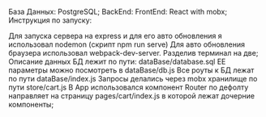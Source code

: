 
База Данных: PostgreSQL;
BackEnd:
FrontEnd: React with mobx;
Инструкция по запуску:

Для запуска сервера на express и для его авто обновления я использовал nodemon (скрипт npm run serve)
Для авто обновления браузера использовал webpack-dev-server.
Разделив терминал на две;
Описание данных БД лежит по пути: dataBase/database.sql
ЕЕ параметры можно посмотреть в dataBase/db.js
Все роуты к БД лежат по пути dataBase/index.js
Запросы делались через mobx хранилище по пути store/cart.js
В App использовался компонент Router по дефолту направляет на страницу pages/cart/index.js в которой лежат дочерние компоненты;